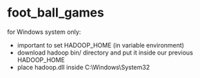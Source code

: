 # foot_ball_games

for Windows system only:

* important to set HADOOP_HOME (in variable environment)
* download hadoop bin/ directory and put it inside our previous HADOOP_HOME
* place hadoop.dll inside C:\Windows\System32
